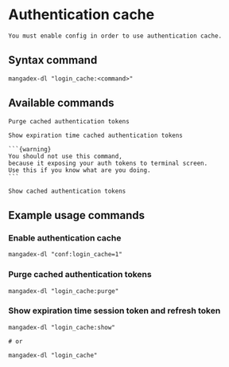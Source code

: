 # Authentication cache

```{warning}
You must enable config in order to use authentication cache.
```

## Syntax command

```shell
mangadex-dl "login_cache:<command>"
```

## Available commands

```{option} purge
Purge cached authentication tokens
```

```{option} show
Show expiration time cached authentication tokens 
```

````{option} show_unsafe
```{warning}
You should not use this command, 
because it exposing your auth tokens to terminal screen. 
Use this if you know what are you doing.
```

Show cached authentication tokens
````

## Example usage commands

### Enable authentication cache

```shell
mangadex-dl "conf:login_cache=1"
```

### Purge cached authentication tokens

```shell
mangadex-dl "login_cache:purge"
```

### Show expiration time session token and refresh token

```shell
mangadex-dl "login_cache:show"

# or

mangadex-dl "login_cache"
```
